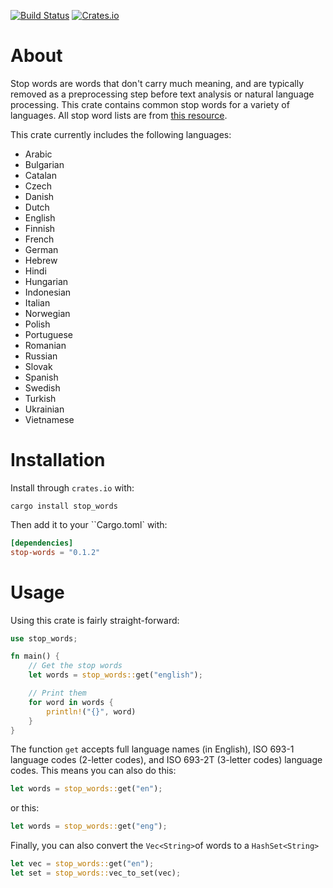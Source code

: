 [![Build Status](https://travis-ci.org/cmccomb/rust-stop-words.svg?branch=master)](https://travis-ci.org/cmccomb/rust-stop-words)
[![Crates.io](https://img.shields.io/crates/v/stop-words.svg)](https://crates.io/crates/stop-words)
# About
Stop words are words that don't carry much meaning, and are typically removed as a preprocessing step before text 
analysis or natural language processing. This crate contains common stop words for a variety of languages. All stop word 
lists are from [this resource](https://github.com/Alir3z4/stop-words/tree/bd8cc1434faeb3449735ed570a4a392ab5d35291). 

This crate currently includes the following languages:
- Arabic
- Bulgarian
- Catalan
- Czech
- Danish
- Dutch
- English
- Finnish
- French
- German
- Hebrew
- Hindi
- Hungarian
- Indonesian
- Italian
- Norwegian
- Polish
- Portuguese
- Romanian
- Russian
- Slovak
- Spanish
- Swedish
- Turkish
- Ukrainian
- Vietnamese

# Installation
Install through ``crates.io`` with:
```
cargo install stop_words
```

Then add it to your ``Cargo.toml` with:
```toml
[dependencies]
stop-words = "0.1.2"
```


# Usage
Using this crate is fairly straight-forward: 
```rust
use stop_words;

fn main() {
    // Get the stop words
    let words = stop_words::get("english");

    // Print them
    for word in words {
        println!("{}", word)
    }
}
```
The function ``get`` accepts full language names (in English), ISO 693-1 language codes (2-letter codes), and ISO 693-2T (3-letter codes) language codes. This means you can also do this:
```rust
let words = stop_words::get("en");
```
or this:
```rust
let words = stop_words::get("eng");
```
Finally, you can also convert the ``Vec<String>``of words to a ``HashSet<String>``
```rust
let vec = stop_words::get("en");
let set = stop_words::vec_to_set(vec);
```
